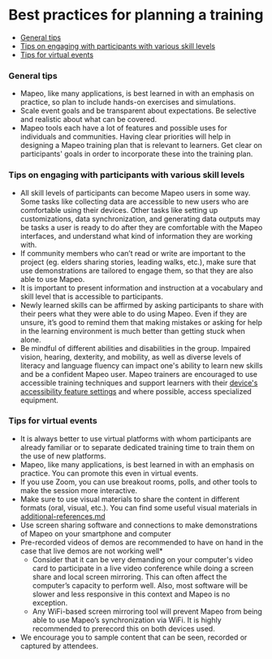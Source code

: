 # Best practices for planning a training

* [General tips](best-practices-for-planning-a-training.md#general-tips)
* [Tips on engaging with participants with various skill levels](best-practices-for-planning-a-training.md#tips-on-engaging-with-participants-with-various-skill-levels)
* [Tips for virtual events](best-practices-for-planning-a-training.md#tips-for-virtual-events)

### **General tips**

* Mapeo, like many applications, is best learned in with an emphasis on practice, so plan to include hands-on exercises and simulations.
* Scale event goals and be transparent about expectations. Be selective and realistic about what can be covered.
* Mapeo tools each have a lot of features and possible uses for individuals and communities. Having clear priorities will help in designing a Mapeo training plan that is relevant to learners. Get clear on participants' goals in order to incorporate these into the training plan.

### **Tips on engaging with participants with various skill levels**

* All skill levels of participants can become Mapeo users in some way. Some tasks like collecting data are accessible to new users who are comfortable using their devices. Other tasks like setting up customizations, data synchronization, and generating data outputs may be tasks a user is ready to do after they are comfortable with the Mapeo interfaces, and understand what kind of information they are working with.
* If community members who can’t read or write are important to the project (eg. elders sharing stories, leading walks, etc.), make sure that use demonstrations are tailored to engage them, so that they are also able to use Mapeo.
* It is important to present information and instruction at a vocabulary and skill level that is accessible to participants.
* Newly learned skills can be affirmed by asking participants to share with their peers what they were able to do using Mapeo. Even if they are unsure, it’s good to remind them that making mistakes or asking for help in the learning environment is much better than getting stuck when alone.
* Be mindful of different abilities and disabilities in the group. Impaired vision, hearing, dexterity, and mobility, as well as diverse levels of literacy and language fluency can impact one's ability to learn new skills and be a confident Mapeo user. Mapeo trainers are encouraged to use accessible training techniques and support learners with their [device's accessibility feature settings](../../glossary-and-quick-reference-sheets/glossary-of-mapeo-related-terms.md#device-accessability-settings) and where possible, access specialized equipment.

### **Tips for virtual events**

* It is always better to use virtual platforms with whom participants are already familiar or to separate dedicated training time to train them on the use of new platforms.
* Mapeo, like many applications, is best learned in with an emphasis on practice. You can promote this even in virtual events.
* If you use Zoom, you can use breakout rooms, polls, and other tools to make the session more interactive.
* Make sure to use visual materials to share the content in different formats (oral, visual, etc.). You can find some useful visual materials in [additional-references.md](../../../additional-references.md "mention")
* Use screen sharing software and connections to make demonstrations of Mapeo on your smartphone and computer
* Pre-recorded videos of demos are recommended to have on hand in the case that live demos are not working well\*
  * Consider that it can be very demanding on your computer's video card to participate in a live video conference while doing a screen share and local screen mirroring. This can often affect the computer’s capacity to perform well. Also, most software will be slower and less responsive in this context and Mapeo is no exception.
  * Any WiFi-based screen mirroring tool will prevent Mapeo from being able to use Mapeo’s synchronization via WiFi. It is highly recommended to prerecord this on both devices used.
* We encourage you to sample content that can be seen, recorded or captured by attendees.
